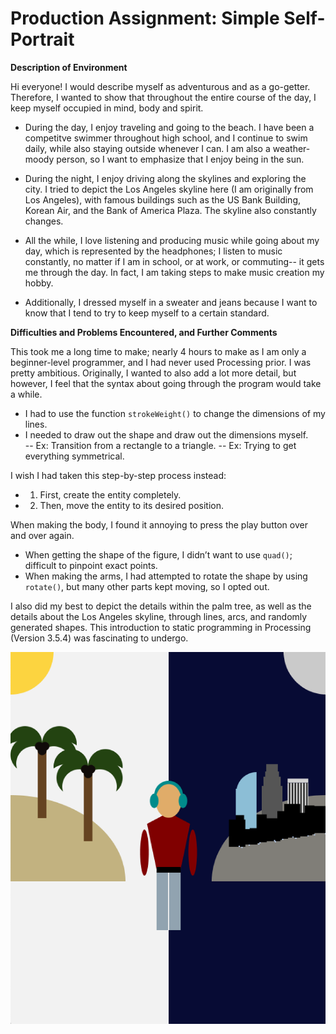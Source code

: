# Production Assignment: Simple Self-Portrait

**Description of Environment** 

Hi everyone! I would describe myself as adventurous and as a go-getter.  Therefore, I wanted to show that throughout the entire course of the day, I keep myself occupied in mind, body and spirit.  

- During the day, I enjoy traveling and going to the beach.  I have been a competitve swimmer throughout high school, and I continue to swim daily, while also staying outside whenever I can.  I am also a weather-moody person, so I want to emphasize that I enjoy being in the sun.  

- During the night, I enjoy driving along the skylines and exploring the city.  I tried to depict the Los Angeles skyline here (I am originally from Los Angeles), with famous buildings such as the US Bank Building, Korean Air, and the Bank of America Plaza.  The skyline also constantly changes.

- All the while, I love listening and producing music while going about my day, which is represented by the headphones; I listen to music constantly, no matter if I am in school, or at work, or commuting-- it gets me through the day.  In fact, I am taking steps to make music creation my hobby. 

- Additionally, I dressed myself in a sweater and jeans because I want to know that I tend to try to keep myself to a certain standard.

**Difficulties and Problems Encountered, and Further Comments**

This took me a long time to make; nearly 4 hours to make as I am only a beginner-level programmer, and I had never used Processing prior. I was pretty ambitious.  Originally, I wanted to also add a lot more detail, but however, I feel that the syntax about going through the program would take a while.

- I had to use the function `strokeWeight()` to change the dimensions of my lines.
- I needed to draw out the shape and draw out the dimensions myself.  
-- Ex: Transition from a rectangle to a triangle.
-- Ex: Trying to get everything symmetrical.

I wish I had taken this step-by-step process instead:
- 1) First, create the entity completely.
- 2) Then, move the entity to its desired position.

When making the body, I found it annoying to press the play button over and over again.  
- When getting the shape of the figure, I didn’t want to use `quad()`; difficult to pinpoint exact points.
- When making the arms, I had attempted to rotate the shape by using `rotate()`, but many other parts kept moving, so I opted out. 

I also did my best to depict the details within the palm tree, as well as the details about the Los Angeles skyline, through lines, arcs, and randomly generated shapes.  This introduction to static programming in Processing (Version 3.5.4) was fascinating to undergo.

![Yes](https://github.com/joshsanchez98/CreativeProgrammingAndElectronics/blob/master/July_8/Screen%20Shot%202020-07-08%20at%201.42.23%20AM.png)

